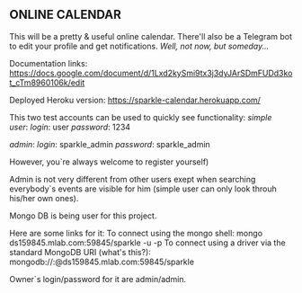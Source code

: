 ## ONLINE CALENDAR 

This will be a pretty & useful online calendar. There'll also be a Telegram bot to edit your profile and get notifications.
*Well, not now, but someday...*

Documentation links:
https://docs.google.com/document/d/1Lxd2kySmi9tx3j3dyJArSDmFUDd3kot_cTm8960106k/edit

Deployed Heroku version:
https://sparkle-calendar.herokuapp.com/

This two test accounts can be used to quickly see functionality:
_simple user_: 
*login*: user
*password*: 1234

_admin_:
*login*: sparkle\_admin
*password*:  sparkle\_admin

However, you\`re always welcome to register yourself)

Admin is not very different from other users exept when searching everybody\`s events are visible for him 
(simple user can only look throuh his/her own ones).

Mongo DB is being user for this project.

Here are some links for it:
To connect using the mongo shell: mongo ds159845.mlab.com:59845/sparkle -u <dbuser> -p <dbpassword>
To connect using a driver via the standard MongoDB URI (what's this?): mongodb://<dbuser>:<dbpassword>@ds159845.mlab.com:59845/sparkle

Owner\`s login/password for it are admin/admin.
